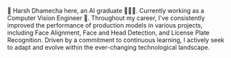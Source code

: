 👋 Harsh Dhamecha here, an AI graduate 👨🏻‍🎓. Currently working as a Computer Vision Engineer 🤖. Throughout my career, I've consistently improved the performance of production models in various projects, including Face Alignment, Face and Head Detection, and License Plate Recognition.
Driven by a commitment to continuous learning, I actively seek to adapt and evolve within the ever-changing technological landscape.
<!---
harshdhamecha/harshdhamecha is a ✨ special ✨ repository because its `README.md` (this file) appears on your GitHub profile.
You can click the Preview link to take a look at your changes.
--->
